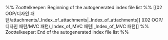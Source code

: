 %% Zoottelkeeper: Beginning of the autogenerated index file list  %%
 [[02 OOP/디자인 패턴/attachments/_Index_of_attachments|_Index_of_attachments]]
 [[02 OOP/디자인 패턴/MVC 패턴/_Index_of_MVC 패턴|_Index_of_MVC 패턴]]
%% Zoottelkeeper: End of the autogenerated index file list  %%
